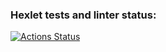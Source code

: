 ### Hexlet tests and linter status:
[![Actions Status](https://github.com/kripl/backend-project-lvl1/workflows/hexlet-check/badge.svg)](https://github.com/kripl/backend-project-lvl1/actions)